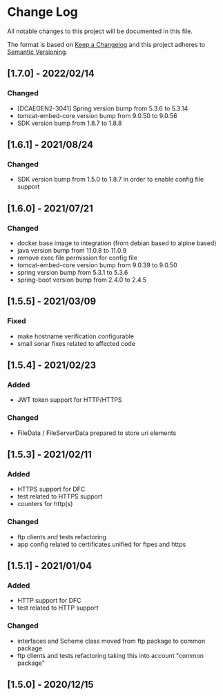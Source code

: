 # Change Log
All notable changes to this project will be documented in this file.

The format is based on [Keep a Changelog](http://keepachangelog.com/)
and this project adheres to [Semantic Versioning](http://semver.org/).

## [1.7.0] - 2022/02/14
### Changed
- [DCAEGEN2-3041] Spring version bump from 5.3.6 to 5.3.14
- tomcat-embed-core version bump from 9.0.50 to 9.0.56
- SDK version bump from 1.8.7 to 1.8.8

## [1.6.1] - 2021/08/24
### Changed
- SDK version bump from 1.5.0 to 1.8.7 in order to enable config file support

## [1.6.0] - 2021/07/21
### Changed
- docker base image to integration (from debian based to alpine based)
- java version bump from 11.0.8 to 11.0.9
- remove exec file permission for config file
- tomcat-embed-core version bump from 9.0.39 to 9.0.50
- spring version bump from 5.3.1 to 5.3.6
- spring-boot version bump from 2.4.0 to 2.4.5

## [1.5.5] - 2021/03/09
### Fixed
- make hostname verification configurable
- small sonar fixes related to affected code

## [1.5.4] - 2021/02/23
### Added
- JWT token support for HTTP/HTTPS
### Changed
- FileData / FileServerData prepared to store uri elements

## [1.5.3] - 2021/02/11
### Added
- HTTPS support for DFC
- test related to HTTPS support
- counters for http(s)
### Changed
- ftp clients and tests refactoring
- app config related to certificates unified for ftpes and https

## [1.5.1] - 2021/01/04
### Added
- HTTP support for DFC
- test related to HTTP support
### Changed
- interfaces and Scheme class moved from ftp package to common package
- ftp clients and tests refactoring taking this into account "common package"

## [1.5.0] - 2020/12/15
